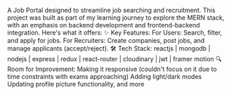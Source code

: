 A Job Portal designed to streamline job searching and recruitment. This project was built as part of my learning journey to explore the MERN stack, with an emphasis on backend development and frontend-backend integration. Here's what it offers:
✨ Key Features:
For Users: Search, filter, and apply for jobs.
For Recruiters: Create companies, post jobs, and manage applicants (accept/reject).
🛠️ Tech Stack:
reactjs | mongodb | nodejs | express | redux | react-router | cloudinary | jwt | framer motion
🔍 Room for Improvement:
Making it responsive (couldn't focus on it due to time constraints with exams approaching)
Adding light/dark modes
Updating profile picture functionality, and more
